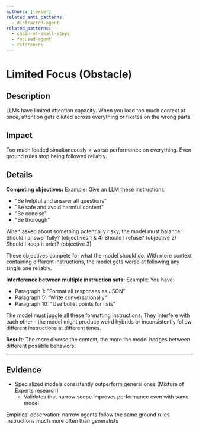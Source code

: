 ```yaml
---
authors: [lexler]
related_anti_patterns:
  - distracted-agent
related_patterns:
  - chain-of-small-steps
  - focused-agent
  - references
---
```


# Limited Focus (Obstacle)

## Description
LLMs have limited attention capacity. When you load too much context at once, attention gets diluted across everything or fixates on the wrong parts.

## Impact
Too much loaded simultaneously = worse performance on everything. Even ground rules stop being followed reliably.

## Details

**Competing objectives:**
Example: Give an LLM these instructions:
- "Be helpful and answer all questions"
- "Be safe and avoid harmful content"
- "Be concise"
- "Be thorough"

When asked about something potentially risky, the model must balance: Should I answer fully? (objectives 1 & 4) Should I refuse? (objective 2) Should I keep it brief? (objective 3)

These objectives compete for what the model should do. With more context containing different instructions, the model gets worse at following any single one reliably.

**Interference between multiple instruction sets:**
Example: You have:
- Paragraph 1: "Format all responses as JSON"
- Paragraph 5: "Write conversationally"
- Paragraph 10: "Use bullet points for lists"

The model must juggle all these formatting instructions. They interfere with each other - the model might produce weird hybrids or inconsistently follow different instructions at different times.

**Result:** The more diverse the context, the more the model hedges between different possible behaviors.

---

## Evidence
- Specialized models consistently outperform general ones (Mixture of Experts research)
  - Validates that narrow scope improves performance even with same model

Empirical observation: narrow agents follow the same ground rules instructions much more often than generalists
